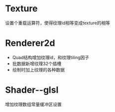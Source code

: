 
# Texture
设置个重载运算符，使得纹理id相等变成texture的相等
# Renderer2d
 * Quad结构增加纹理id，和纹理tiling因子
* 批数据新增纹理32个插槽
* 绘制时加上纹理的各种数据

# Shader--glsl
增加纹理数组常量缓冲区设置
